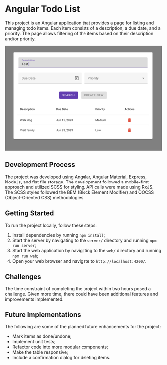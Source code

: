 # Angular Todo List

This project is an Angular application that provides a page for listing and managing todo items. Each item consists of a description, a due date, and a priority. The page allows filtering of the items based on their description and/or priority.

<p align="center">
  <img src="./screenshot.png">
</p>

## Development Process

The project was developed using Angular, Angular Material, Express, Node.js, and flat file storage. The development followed a mobile-first approach and utilized SCSS for styling. API calls were made using RxJS. The SCSS styles followed the BEM (Block Element Modifier) and OOCSS (Object-Oriented CSS) methodologies.

## Getting Started

To run the project locally, follow these steps:

1. Install dependencies by running `npm install`;
2. Start the server by navigating to the `server/` directory and running `npm run server`;
3. Start the web application by navigating to the `web/` directory and running `npm run web`;
4. Open your web browser and navigate to `http://localhost:4200/`.

## Challenges

The time constraint of completing the project within two hours posed a challenge. Given more time, there could have been additional features and improvements implemented.

## Future Implementations

The following are some of the planned future enhancements for the project:

- Mark items as done/undone;
- Implement unit tests;
- Refactor code into more modular components;
- Make the table responsive;
- Include a confirmation dialog for deleting items.
